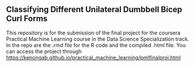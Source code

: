 ## Classifying Different Unilateral Dumbbell Bicep Curl Forms

This repository is for the submission of the final project for the coursera Practical Machine Learning course in the Data Science Specialization track. In the repo are the .rmd file for the R code and the compiled .html file. You can access the project through https://kenongab.github.io/practical_machine_learning/pmlfinalproj.html
